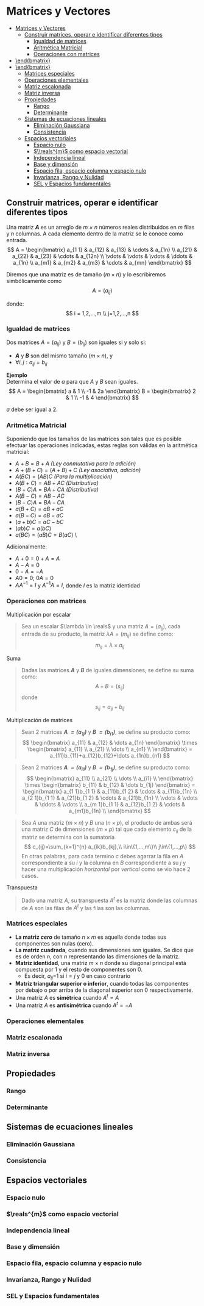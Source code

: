 # Matrices y Vectores
- [Matrices y Vectores](#matrices-y-vectores)
  - [Construir matrices, operar e identificar diferentes tipos](#construir-matrices-operar-e-identificar-diferentes-tipos)
    - [Igualdad de matrices](#igualdad-de-matrices)
    - [Aritmética Matricial](#aritmética-matricial)
    - [Operaciones con matrices](#operaciones-con-matrices)
- [\\end{bmatrix}](#endbmatrix)
- [\\end{bmatrix}](#endbmatrix-1)
    - [Matrices especiales](#matrices-especiales)
    - [Operaciones elementales](#operaciones-elementales)
    - [Matriz escalonada](#matriz-escalonada)
    - [Matriz inversa](#matriz-inversa)
  - [Propiedades](#propiedades)
    - [Rango](#rango)
    - [Determinante](#determinante)
  - [Sistemas de ecuaciones lineales](#sistemas-de-ecuaciones-lineales)
    - [Eliminación Gaussiana](#eliminación-gaussiana)
    - [Consistencia](#consistencia)
  - [Espacios vectoriales](#espacios-vectoriales)
    - [Espacio nulo](#espacio-nulo)
    - [$\\reals^{m}$ como espacio vectorial](#realsm-como-espacio-vectorial)
    - [Independencia lineal](#independencia-lineal)
    - [Base y dimensión](#base-y-dimensión)
    - [Espacio fila, espacio columna y espacio nulo](#espacio-fila-espacio-columna-y-espacio-nulo)
    - [Invarianza, Rango y Nulidad](#invarianza-rango-y-nulidad)
    - [SEL y Espacios fundamentales](#sel-y-espacios-fundamentales)


## Construir matrices, operar e identificar diferentes tipos
Una matriz ***A*** es un arreglo de *m $\times$ n* números reales distribuidos en *m* filas y *n* columnas. A cada elemento dentro de la matriz se le conoce como entrada.
$$
A =
\begin{bmatrix}
   a_{1 1} & a_{12} & a_{13} & \cdots & a_{1n} \\
   a_{21} & a_{22} & a_{23} & \cdots & a_{12n} \\
   \vdots & \vdots & \vdots & \ddots & a_{1n} \\
   a_{m1} & a_{m2} & a_{m3} & \cdots & a_{mn}
\end{bmatrix}
$$

Diremos que una matriz es de tamaño $(m \times n)$ y lo escribiremos simbólicamente como
$$
A = (a_{ij})
$$

donde:
$$
i = 1,2,...,m \\
j=1,2,...,n
$$

### Igualdad de matrices
Dos matrices $A = (a_{ij})$ y $B = (b_{ij})$ son iguales si y solo si:
- ***A*** y ***B*** son del mismo tamaño $(m \times n)$, y
- $\forall i,j:a_{ij}=b_{ij}$

**Ejemplo**
\
Determina el valor de $a$ para que $A$ y $B$ sean iguales.
$$
A =
\begin{bmatrix}
   a & 1 \\
   -1 & 2a
\end{bmatrix}
B =
\begin{bmatrix}
   2 & 1 \\
   -1 & 4
\end{bmatrix}
$$

$a$ debe ser igual a $2$.

### Aritmética Matricial
Suponiendo que los tamaños de las matrices son tales que es posible efectuar las operaciones indicadas, estas reglas son válidas en la aritmética matricial:
- $A+B=B+A$ *(Ley conmutativa para la adición)*
- $A+(B+C)=(A+B)+C$ *(Ley asociativa, adición)*
- $A(BC)=(AB)C$ *(Para la multiplicación)*
- $A(B+C)=AB+AC$ *(Distributiva)*
- $(B+C)A=BA+CA$ *(Distributiva)*
- $A(B-C)=AB-AC$
- $(B-C)A=BA-CA$
- $a(B+C)=aB+aC$
- $a(B-C)=aB-aC$
- $(a+b)C=aC-bC$
- $(ab)C=a(bC)$
- $a(BC)=(aB)C=B(aC)$
\

Adicionalmente:
- $A+0=0+A=A$ 
- $A-A=0$
- $0-A=-A$
- $A0=0;\ 0A=0$
- $AA^{-1}=I$ y $A^{-1}A=I$, donde $I$ es la matriz identidad

### Operaciones con matrices

Multiplicación por escalar
>Sea un escalar $\lambda \in \reals$ y una matriz $A=(a_{ij})$, cada entrada de su producto, la matriz $\lambda A = (m_{ij})$ se define como:
>$$
m_{ij} = \lambda \times a_{ij}
$$

Suma
>Dadas las matrices ***A*** y ***B*** de iguales dimensiones, se define su suma como:
>$$
A+B=(s_{ij})
>$$
>donde
>$$
s_{ij}=a_{ij}+b_{ij}
$$

Multiplicación de matrices
>Sean 2 matrices ***A $=(a_{1j})$*** y ***B $=(b_{i1})$***, se define su producto como:
>$$
\begin{bmatrix}
    a_{11} & a_{12} & \dots a_{1n}
\end{bmatrix}
\times
\begin{bmatrix}
    a_{11}  \\
    a_{21} \\
    \dots \\
    a_{n1} \\
\end{bmatrix}
=
a_{11}b_{11}+a_{12}b_{12}+\dots a_{1n}b_{n1}
$$

>Sean 2 matrices ***A $=(a_{i1})$*** y ***B $=(b_{1j})$***, se define su producto como:
>$$
\begin{bmatrix}
    a_{11}  \\
    a_{21} \\
    \dots \\
    a_{i1} \\
\end{bmatrix}
\times
\begin{bmatrix}
    b_{11} & b_{12} & \dots b_{1j}
\end{bmatrix}
=
\begin{bmatrix}
   a_{1 1}b_{1 1} & a_{11}b_{1 2} & \cdots & a_{11}b_{1n} \\
   a_{2 1}b_{1 1} & a_{21}b_{1 2} & \cdots & a_{21}b_{1n} \\
   \vdots & \vdots & \ddots & \vdots \\
   a_{m 1}b_{1 1} & a_{12}b_{1 2} & \cdots & a_{m1}b_{1n} \\
\end{bmatrix}
$$

>Sea $A$ una matriz $(m\times n)$ y $B$ una $(n\times p)$, el producto de ambas será una matriz $C$ de dimensiones $(m\times p)$ tal que cada elemento $c_{ij}$ de la matriz se determina con la sumatoria
>$$
c_{ij}=\sum_{k=1}^{n} a_{ik}b_{kj},\\ 
i\in\{1,...,m\}\\
j\in\{1,...,p\}
>$$
>En otras palabras, para cada termino $c$ debes agarrar la fila en $A$ correspondiente a su $i$ y la columna en $B$ correspondiente a su $j$ y hacer una multiplicación _horizontal_ por _vertical_ como se vio hace 2 casos.

Transpuesta
>Dado una matriz $A$, su transpuesta $A^{t}$ es la matriz donde las columnas de $A$ son las filas de $A^{t}$ y las filas son las columnas.

### Matrices especiales

- **La matriz _cero_** de tamaño $n \times m$  es aquella donde todas sus componentes son nulas (cero).
- **La matriz cuadrada**, cuando sus dimensiones son iguales. Se dice que es de orden _n_, con _n_ representando las dimensiones de la matriz.
- **Matriz identidad**, una matriz $m \times n$ donde su diagonal principal está compuesta por $1$ y el resto de componentes son $0$.
  - Es decir, $a_{ij}$=1 si $i=j$ y $0$ en caso contrario
- **Matriz triangular superior o inferior**, cuando todas las componentes por debajo o por arriba de la diagonal superior son $0$ respectivamente.
- Una matriz $A$ es **simétrica** cuando $A^{t}=A$
- Una matriz $A$ es **antisimétrica** cuando $A^{t}=-A$

### Operaciones elementales

### Matriz escalonada
### Matriz inversa

## Propiedades
### Rango
### Determinante

## Sistemas de ecuaciones lineales
### Eliminación Gaussiana
### Consistencia


## Espacios vectoriales
### Espacio nulo
### $\reals^{m}$ como espacio vectorial
### Independencia lineal
### Base y dimensión
### Espacio fila, espacio columna y espacio nulo
### Invarianza, Rango y Nulidad
### SEL y Espacios fundamentales